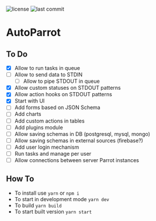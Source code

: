 ![license](https://img.shields.io/github/license/jakubkarabula/next-parrot.svg)
![last commit](https://img.shields.io/github/last-commit/jakubkarabula/next-parrot.svg)
# AutoParrot

## To Do
- [x] Allow to run tasks in queue
- [ ] Allow to send data to STDIN
   - [ ] Allow to pipe STDOUT in queue
- [x] Allow custom statuses on STDOUT patterns
- [x] Allow action hooks on STDOUT patterns
- [x] Start with UI
- [ ] Add forms based on JSON Schema
- [ ] Add charts
- [ ] Add custom actions in tables
- [ ] Add plugins module
- [ ] Allow saving schemas in DB (postgresql, mysql, mongo)
- [ ] Allow saving schemas in external sources (firebase?)
- [ ] Add user login mechanism
- [ ] Run tasks and manage per user
- [ ] Allow connections between server Parrot instances

## How To
- To install use `yarn` or `npm i`
- To start in development mode `yarn dev`
- To build `yarn build`
- To start built version `yarn start`
